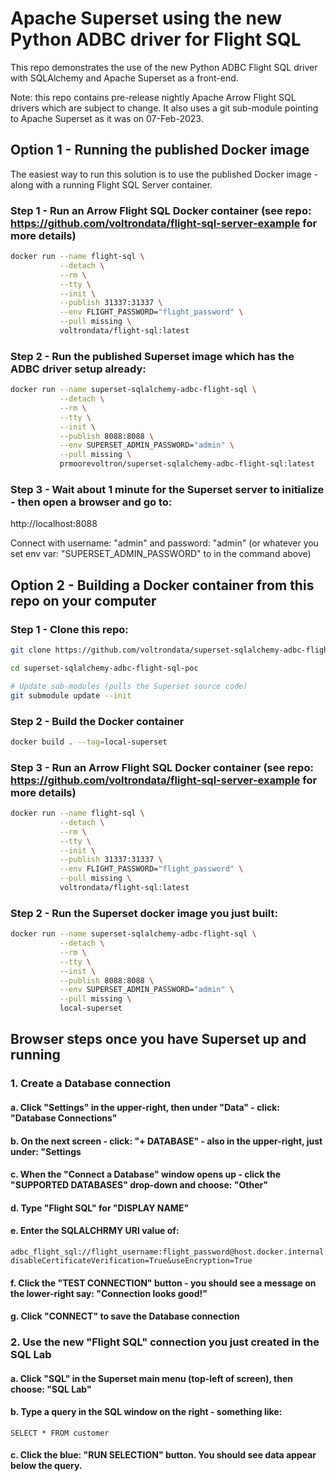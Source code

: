 # Apache Superset using the new Python ADBC driver for Flight SQL 

This repo demonstrates the use of the new Python ADBC Flight SQL driver with SQLAlchemy and Apache Superset as a front-end.

Note: this repo contains pre-release nightly Apache Arrow Flight SQL drivers which are subject to change.  It also uses a git sub-module pointing to Apache Superset as it was on 07-Feb-2023. 

## Option 1 - Running the published Docker image
The easiest way to run this solution is to use the published Docker image - along with a running Flight SQL Server container.

### Step 1 - Run an Arrow Flight SQL Docker container (see repo: https://github.com/voltrondata/flight-sql-server-example for more details)
```bash
docker run --name flight-sql \
           --detach \
           --rm \
           --tty \
           --init \
           --publish 31337:31337 \
           --env FLIGHT_PASSWORD="flight_password" \
           --pull missing \
           voltrondata/flight-sql:latest

```

### Step 2 - Run the published Superset image which has the ADBC driver setup already:
```bash
docker run --name superset-sqlalchemy-adbc-flight-sql \
           --detach \
           --rm \
           --tty \
           --init \
           --publish 8088:8088 \
           --env SUPERSET_ADMIN_PASSWORD="admin" \
           --pull missing \
           prmoorevoltron/superset-sqlalchemy-adbc-flight-sql:latest
```

### Step 3 - Wait about 1 minute for the Superset server to initialize - then open a browser and go to:   
http://localhost:8088   

Connect with username: "admin" and password: "admin" (or whatever you set env var: "SUPERSET_ADMIN_PASSWORD" to in the command above)

## Option 2 - Building a Docker container from this repo on your computer

### Step 1 - Clone this repo:
```bash
git clone https://github.com/voltrondata/superset-sqlalchemy-adbc-flight-sql-poc

cd superset-sqlalchemy-adbc-flight-sql-poc

# Update sub-modules (pulls the Superset source code)
git submodule update --init
```

### Step 2 - Build the Docker container
```bash
docker build . --tag=local-superset
```

### Step 3 - Run an Arrow Flight SQL Docker container (see repo: https://github.com/voltrondata/flight-sql-server-example for more details)
```bash
docker run --name flight-sql \
           --detach \
           --rm \
           --tty \
           --init \
           --publish 31337:31337 \
           --env FLIGHT_PASSWORD="flight_password" \
           --pull missing \
           voltrondata/flight-sql:latest

```

### Step 2 - Run the Superset docker image you just built:
```bash
docker run --name superset-sqlalchemy-adbc-flight-sql \
           --detach \
           --rm \
           --tty \
           --init \
           --publish 8088:8088 \
           --env SUPERSET_ADMIN_PASSWORD="admin" \
           --pull missing \
           local-superset
```

## Browser steps once you have Superset up and running

### 1. Create a Database connection

#### a. Click "Settings" in the upper-right, then under "Data" - click: "Database Connections"

#### b. On the next screen - click: "+ DATABASE" - also in the upper-right, just under: "Settings

#### c. When the "Connect a Database" window opens up - click the "SUPPORTED DATABASES" drop-down and choose: "Other"

#### d. Type "Flight SQL" for "DISPLAY NAME"

#### e. Enter the SQLALCHRMY URI value of:
```
adbc_flight_sql://flight_username:flight_password@host.docker.internal:31337?disableCertificateVerification=True&useEncryption=True
```

#### f. Click the "TEST CONNECTION" button - you should see a message on the lower-right say: "Connection looks good!"

#### g. Click "CONNECT" to save the Database connection

### 2. Use the new "Flight SQL" connection you just created in the SQL Lab

#### a. Click "SQL" in the Superset main menu (top-left of screen), then choose: "SQL Lab"

#### b. Type a query in the SQL window on the right - something like:
```SELECT * FROM customer```

#### c. Click the blue: "RUN SELECTION" button.  You should see data appear below the query.
